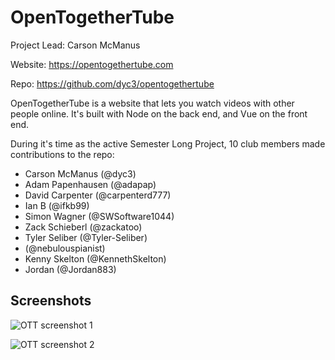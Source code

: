 # OpenTogetherTube

Project Lead: Carson McManus

Website: https://opentogethertube.com

Repo: https://github.com/dyc3/opentogethertube

OpenTogetherTube is a website that lets you watch videos with other people online. It's built with Node on the back end, and Vue on the front end.

During it's time as the active Semester Long Project, 10 club members made contributions to the repo:

- Carson McManus (@dyc3)
- Adam Papenhausen (@adapap)
- David Carpenter (@carpenterd777)
- Ian B (@ifkb99)
- Simon Wagner (@SWSoftware1044)
- Zack Schieberl (@zackatoo)
- Tyler Seliber (@Tyler-Seliber)
- (@nebulouspianist)
- Kenny Skelton (@KennethSkelton)
- Jordan (@Jordan883)

## Screenshots

![OTT screenshot 1](slp/opentogethertube/ott-screenshot1.png)

![OTT screenshot 2](slp/opentogethertube/ott-screenshot2.png)

